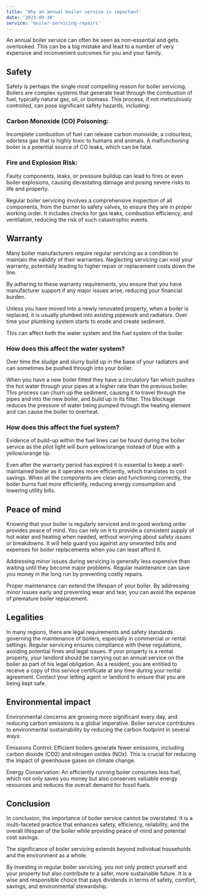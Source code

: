 ```yaml
---
title: 'Why an annual boiler service is important'
date: '2023-09-30'
service: 'boiler-servicing-repairs'
---
```


An annual boiler service can often be seen as non-essential and gets overlooked. This can be a big mistake and lead to a number of very expensive and inconvenient outcomes for you and your family.

## Safety

Safety is perhaps the single most compelling reason for boiler servicing. Boilers are complex systems that generate heat through the combustion of fuel, typically natural gas, oil, or biomass. This process, if not meticulously controlled, can pose significant safety hazards, including:

### Carbon Monoxide (CO) Poisoning:

Incomplete combustion of fuel can release carbon monoxide, a colourless, odorless gas that is highly toxic to humans and animals. A malfunctioning boiler is a potential source of CO leaks, which can be fatal.

### Fire and Explosion Risk:

Faulty components, leaks, or pressure buildup can lead to fires or even boiler explosions, causing devastating damage and posing severe risks to life and property.

Regular boiler servicing involves a comprehensive inspection of all components, from the burner to safety valves, to ensure they are in proper working order. It includes checks for gas leaks, combustion efficiency, and ventilation, reducing the risk of such catastrophic events.

## Warranty

Many boiler manufacturers require regular servicing as a condition to maintain the validity of their warranties. Neglecting servicing can void your warranty, potentially leading to higher repair or replacement costs down the line.

By adhering to these warranty requirements, you ensure that you have manufacturer support if any major issues arise, reducing your financial burden.

Unless you have moved into a newly renovated property, when a boiler is replaced, it is usually plumbed into existing pipework and radiators.
Over time your plumbing system starts to erode and create sediment.

This can affect both the water system and the fuel system of the boiler

### How does this affect the water system?

Over time the sludge and slurry build up in the base of your radiators and can sometimes be pushed through into your boiler.

When you have a new boiler fitted they have a circulatory fan which pushes the hot water through your pipes at a higher rate than the previous boiler. This process can churn up the sediment, causing it to travel through the pipes and into the new boiler, and build up in its filter. This blockage reduces the pressure of water being pumped through the heating element and can cause the boiler to overheat.

### How does this affect the fuel system?

Evidence of build-up within the fuel lines can be found during the boiler service as the pilot light will burn yellow/orange instead of blue with a yellow/orange tip.

Even after the warranty period has expired it is essential to keep a well-maintained boiler as it operates more efficiently, which translates to cost savings. When all the components are clean and functioning correctly, the boiler burns fuel more efficiently, reducing energy consumption and lowering utility bills.

## Peace of mind

Knowing that your boiler is regularly serviced and in good working order provides peace of mind. You can rely on it to provide a consistent supply of hot water and heating when needed, without worrying about safety issues or breakdowns. It will help guard you against any unwanted bills and expenses for boiler replacements when you can least afford it.

Addressing minor issues during servicing is generally less expensive than waiting until they become major problems. Regular maintenance can save you money in the long run by preventing costly repairs.

Proper maintenance can extend the lifespan of your boiler. By addressing minor issues early and preventing wear and tear, you can avoid the expense of premature boiler replacement.

## Legalities

In many regions, there are legal requirements and safety standards governing the maintenance of boilers, especially in commercial or rental settings. Regular servicing ensures compliance with these regulations, avoiding potential fines and legal issues.
If your property is a rental property, your landlord should be carrying out an annual service on the boiler as part of his legal obligation. As a resident, you are entitled to receive a copy of this service certificate at any time during your rental agreement. Contact your letting agent or landlord to ensure that you are being kept safe.

## Environmental impact

Environmental concerns are growing more significant every day, and reducing carbon emissions is a global imperative. Boiler service contributes to environmental sustainability by reducing the carbon footprint in several ways:

Emissions Control: Efficient boilers generate fewer emissions, including carbon dioxide (CO2) and nitrogen oxides (NOx). This is crucial for reducing the impact of greenhouse gases on climate change.

Energy Conservation: An efficiently running boiler consumes less fuel, which not only saves you money but also conserves valuable energy resources and reduces the overall demand for fossil fuels.

## Conclusion

In conclusion, the importance of boiler service cannot be overstated.
It is a multi-faceted practice that enhances safety, efficiency, reliability, and the overall lifespan of the boiler while providing peace of mind and potential cost savings.

The significance of boiler servicing extends beyond individual households and the environment as a whole.

By investing in regular boiler servicing, you not only protect yourself and your property but also contribute to a safer, more sustainable future. It is a wise and responsible choice that pays dividends in terms of safety, comfort, savings, and environmental stewardship.
